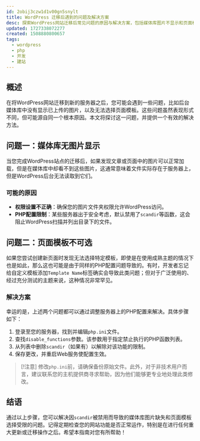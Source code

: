 ```yaml
---
id: 2obij3czw1d1v00gn5snylt
title: WordPress 迁移后遇到的问题及解决方案
desc: 探索WordPress网站迁移后常见问题的原因与解决方案，包括媒体库图片不显示和页面模板不可选的问题，并提供调整PHP配置的详细步骤。
updated: 1727338072277
created: 1508880800657
tags:
  - wordpress
  - php
  - 开发
  - 建站
---
```

## 概述
在将WordPress网站迁移到新的服务器之后，您可能会遇到一些问题，比如后台媒体库中没有显示已上传的图片，以及无法选择页面模板。这些问题虽然表现形式不同，但可能源自同一个根本原因。本文将探讨这一问题，并提供一个有效的解决方法。

## 问题一：媒体库无图片显示
当您完成WordPress站点的迁移后，如果发现文章或页面中的图片可以正常加载，但是在媒体库中却看不到这些图片，这通常意味着文件实际存在于服务器上，但是WordPress后台无法读取到它们。

### 可能的原因
- **权限设置不正确**：确保您的图片文件夹权限允许WordPress访问。
- **PHP配置限制**：某些服务器出于安全考虑，默认禁用了`scandir`等函数，这会阻止WordPress扫描并列出目录下的文件。

## 问题二：页面模板不可选
如果您尝试创建新页面时发现无法选择特定模板，即使是在使用成熟主题的情况下也是如此，那么这也可能是由于同样的PHP配置问题导致的。有时，开发者忘记给自定义模板添加`Template Name`标签确实会导致此类问题；但对于广泛使用的、经过充分测试的主题来说，这种情况非常罕见。

### 解决方案
幸运的是，上述两个问题都可以通过调整服务器上的PHP配置来解决。具体步骤如下：

1. 登录至您的服务器，找到并编辑`php.ini`文件。
2. 查找`disable_functions`参数。该参数用于指定禁止执行的PHP函数列表。
3. 从列表中删除`scandir`（如果有）以解除对该功能的限制。
4. 保存更改，并重启Web服务使配置生效。

> [!注意]
> 修改`php.ini`前，请确保备份原始文件。此外，对于非技术用户而言，建议联系您的主机提供商寻求帮助，因为他们能够更专业地处理此类修改。

## 结语
通过以上步骤，您可以解决因`scandir`被禁用而导致的媒体库图片缺失和页面模板选择受限的问题。记得定期检查您的网站功能是否正常运作，特别是在进行任何重大更新或迁移操作之后。希望本指南对您有所帮助！
